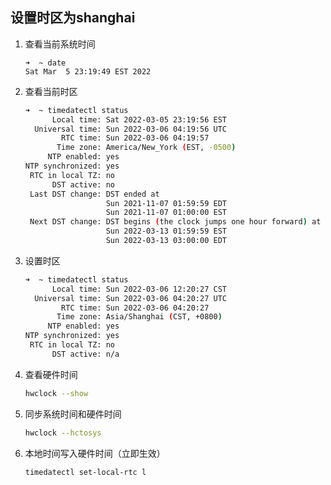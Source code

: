 ## 设置时区为shanghai

1. 查看当前系统时间

   ```shell
   ➜  ~ date
   Sat Mar  5 23:19:49 EST 2022
   
   ```

   

2. 查看当前时区

   ```bash
   ➜  ~ timedatectl status
         Local time: Sat 2022-03-05 23:19:56 EST
     Universal time: Sun 2022-03-06 04:19:56 UTC
           RTC time: Sun 2022-03-06 04:19:57
          Time zone: America/New_York (EST, -0500)
        NTP enabled: yes
   NTP synchronized: yes
    RTC in local TZ: no
         DST active: no
    Last DST change: DST ended at
                     Sun 2021-11-07 01:59:59 EDT
                     Sun 2021-11-07 01:00:00 EST
    Next DST change: DST begins (the clock jumps one hour forward) at
                     Sun 2022-03-13 01:59:59 EST
                     Sun 2022-03-13 03:00:00 EDT
   ```

3. 设置时区

   ```bash
   ➜  ~ timedatectl status
         Local time: Sun 2022-03-06 12:20:27 CST
     Universal time: Sun 2022-03-06 04:20:27 UTC
           RTC time: Sun 2022-03-06 04:20:27
          Time zone: Asia/Shanghai (CST, +0800)
        NTP enabled: yes
   NTP synchronized: yes
    RTC in local TZ: no
         DST active: n/a
   ```

4. 查看硬件时间

   ```bash
   hwclock --show
   ```

   

5. 同步系统时间和硬件时间

   ```bash
   hwclock --hctosys
   ```

   

6. 本地时间写入硬件时间（立即生效）

   ```bash
   timedatectl set-local-rtc l
   ```









